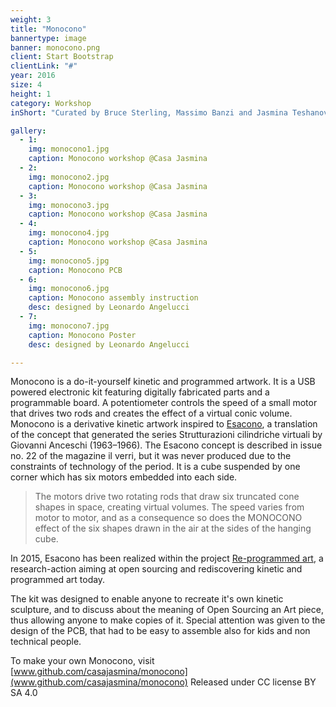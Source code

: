 ```yaml
---
weight: 3
title: "Monocono"
bannertype: image
banner: monocono.png
client: Start Bootstrap
clientLink: "#"
year: 2016
size: 4
height: 1
category: Workshop
inShort: "Curated by Bruce Sterling, Massimo Banzi and Jasmina Teshanovich, ['Casa Jasmina'](http://casajasmina.arduino.cc) is an ongoing pilot project in the business space of domestic electronic networking, or, “the Internet of Things in the Home.” The goal was to integrate traditional Italian skills in furniture and interior design with emergent skills in Italian open-source electronics."

gallery:
  - 1:
    img: monocono1.jpg
    caption: Monocono workshop @Casa Jasmina
  - 2:
    img: monocono2.jpg
    caption: Monocono workshop @Casa Jasmina
  - 3:
    img: monocono3.jpg
    caption: Monocono workshop @Casa Jasmina
  - 4:
    img: monocono4.jpg
    caption: Monocono workshop @Casa Jasmina
  - 5:
    img: monocono5.jpg
    caption: Monocono PCB
  - 6:
    img: monocono6.jpg
    caption: Monocono assembly instruction
    desc: designed by Leonardo Angelucci
  - 7:
    img: monocono7.jpg
    caption: Monocono Poster
    desc: designed by Leonardo Angelucci

---
```


Monocono is a do-it-yourself kinetic and programmed artwork. It is a USB powered electronic kit featuring digitally fabricated parts and a programmable board. A potentiometer controls the speed of a small motor that drives two rods and creates the effect of a virtual conic volume. Monocono is a derivative kinetic artwork inspired to [Esacono](http://www.reprogrammed-art.cc/library/51/Esacono,-G.-Anceschi,-%3Cbr%3ES.-Cangiano,-D.-Fornari,-2015), a translation of the concept that generated the series Strutturazioni cilindriche virtuali by Giovanni Anceschi (1963–1966). The Esacono concept is described in issue no. 22 of the magazine il verri, but it was never produced due to the constraints of technology of the period. It is a cube suspended by one corner which has six motors embedded into each side.

> The motors drive two rotating rods that draw six truncated cone shapes in space, creating virtual volumes. The speed varies from motor to motor, and as a consequence so does the MONOCONO effect of the six shapes drawn in the air at the sides of the hanging cube.

In 2015, Esacono has been realized within the project [Re-programmed art](http://http://www.reprogrammed-art.cc/), a research-action aiming at open sourcing and rediscovering kinetic and programmed art today.

The kit was designed to enable anyone to recreate it's own kinetic sculpture, and to discuss about the meaning of Open Sourcing an Art piece, thus allowing anyone to make copies of it.
Special attention was given to the design of the PCB, that had to be easy to assemble also for kids and non technical people.

To make your own Monocono, visit [www.github.com/casajasmina/monocono](www.github.com/casajasmina/monocono)
Released under CC license BY SA 4.0
